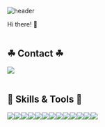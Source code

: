 ![header](https://capsule-render.vercel.app/api?type=waving&color=timeGradient&text=AY's%20GitHub%20✨&fontSize=35&fontAlignY=40&fontAlign=70&height=250)

Hi there! 👋 <br><br>


## ☘ Contact ☘
<div style="display:flex; flex-direction:row;">
    <!--
    <a href="https://worldev.tistory.com">
        <img src="https://img.shields.io/badge/Tistory-000000?style=for-the-badge&logo=Tistory&logoColor=white"> 
    </a>
    <a href="https://www.notion.so/">
        <img src="https://img.shields.io/badge/Notion-9999FF?style=for-the-badge&logo=Notion&logoColor=white"> 
    -->
    <a href="mailto:aycho3030@gmail.com">
        <img src="https://img.shields.io/badge/Gmail-EA4335?style=for-the-badge&logo=Gmail&logoColor=white"> 
    </a>
</div><br>

## 🔨 Skills & Tools 🔨
<div style="display:flex; flex-direction:row;">
    <img src="https://img.shields.io/badge/Java-007396?style=for-the-badge&logo=Java&logoColor=white"> 
    <img src="https://img.shields.io/badge/Spring Boot-6DB33F?style=for-the-badge&logo=Spring boot&logoColor=white"> 
    <img src="https://img.shields.io/badge/Gradle-02303A?style=for-the-badge&logo=Gradle&logoColor=white">
    <img src="https://img.shields.io/badge/mysql-4479A1?style=for-the-badge&logo=Mysql&logoColor=white"> 
    <img src="https://img.shields.io/badge/mariadb-003545?&style=for-the-badge&logo=mariadb&logoColor=white">
    <img src="https://img.shields.io/badge/redis-DC382D?&style=for-the-badge&logo=redis&logoColor=white">
    <br>
    <img src="https://img.shields.io/badge/intellij-000000?&style=for-the-badge&logo=intellijidea&logoColor=white">
    <img src="https://img.shields.io/badge/vscode-007ACC?&style=for-the-badge&logo=visualstudiocode&logoColor=white">
    <img src="https://img.shields.io/badge/figma-F24E1E?&style=for-the-badge&logo=figma&logoColor=white">
    <br>
    <img src="https://img.shields.io/badge/github-181717?&style=for-the-badge&logo=github&logoColor=white">
    <img src="https://img.shields.io/badge/gitlab-FC6D26?&style=for-the-badge&logo=gitlab&logoColor=white">
    <img src="https://img.shields.io/badge/mattermost-261C29?&style=for-the-badge&logo=mattermost&logoColor=white">
    <img src="https://img.shields.io/badge/jira-0052CC?&style=for-the-badge&logo=jira&logoColor=white">
</div><br>

<!-- 
    </a>
        <a href="https://www.instagram.com/">
        <img src="https://img.shields.io/badge/Instagram-E4405F?style=for-the-badge&logo=Instagram&logoColor=white"> 
    </a>
    <img src="https://img.shields.io/badge/스킬이름-배경색상코드.svg?&style=for-the-badge&logo=로고이름&logoColor=white">
    <img src="https://img.shields.io/badge/firebase-FFCA28?style=for-the-badge&logo=firebase&logoColor=white">
    <img src="https://img.shields.io/badge/linux-FCC624?style=for-the-badge&logo=linux&logoColor=black"> 
    <img src="https://img.shields.io/badge/Amazon AWS-232F3E?style=for-the-badge&logo=amazon aws&logoColor=white"> 
    <img src="https://img.shields.io/badge/docker-2496ED?&style=for-the-badge&logo=docker&logoColor=white">

-->

<!--
**aycho00/aycho00** is a ✨ _special_ ✨ repository because its `README.md` (this file) appears on your GitHub profile.

Here are some ideas to get you started:

- 🔭 I’m currently working on ...
- 🌱 I’m currently learning ...
- 👯 I’m looking to collaborate on ...
- 🤔 I’m looking for help with ...
- 💬 Ask me about ...
- 📫 How to reach me: ...
- 😄 Pronouns: ...
- ⚡ Fun fact: ...
-->
